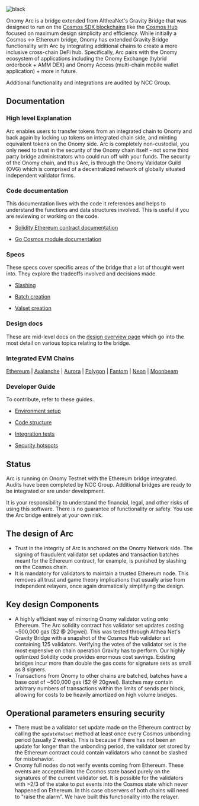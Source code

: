 ![black](https://user-images.githubusercontent.com/76499838/176236578-604faf74-3260-42dd-83bd-2717a5226cb5.png)

Onomy Arc is a bridge extended from AltheaNet's Gravity Bridge that was designed to run on the [Cosmos SDK blockchains](https://github.com/cosmos/cosmos-sdk) like the [Cosmos Hub](https://github.com/cosmos/gaia) focused on maximum design simplicity and efficiency. While initially a Cosmos <-> Ethereum bridge, Onomy has extended Gravity Bridge functionality with Arc by integrating additional chains to create a more inclusive cross-chain DeFi hub. Specifically, Arc pairs with the Onomy ecosystem of applications including the Onomy Exchange (hybrid orderbook + AMM DEX) and Onomy Access (multi-chain mobile wallet application) + more in future. 

Additional functionality and integrations are audited by NCC Group. 

## Documentation

### High level Explanation

Arc enables users to transfer tokens from an integrated chain to Onomy and back again by locking up tokens on integrated chain side, and minting equivalent tokens on the Onomy side. Arc is completely non-custodial, you only need to trust in the security of the Onomy chain itself - not some third party bridge administrators who could run off with your funds. The security of the Onomy chain, and thus Arc, is through the Onomy Validator Guild (OVG) which is comprised of a decentralized network of globally situated independent validator firms. 

### Code documentation

This documentation lives with the code it references and helps to understand the functions and data structures involved. This is useful if you are reviewing or working on the code.

* [Solidity Ethereum contract documentation](https://github.com/onomyprotocol/arc/blob/main/solidity/contracts/contract-explanation.md)

* [Go Cosmos module documentation](https://github.com/onomyprotocol/arc/tree/main/module/x/gravity/spec)

### Specs

These specs cover specific areas of the bridge that a lot of thought went into. They explore the tradeoffs involved and decisions made.

* [Slashing](/spec/slashing-spec.md)

* [Batch creation](/spec/batch-creation-spec.md)

* [Valset creation](/spec/valset-creation-spec.md)

### Design docs

These are mid-level docs on the [design overview page](/docs/design/overview.md) which go into the most detail on various topics relating to the bridge.

### Integrated EVM Chains

[Ethereum](https://github.com/onomyprotocol/arc/tree/main/) | [Avalanche](https://github.com/onomyprotocol/arc/tree/avax) | [Aurora](https://github.com/onomyprotocol/near-aurora-bridge) | [Polygon](https://github.com/onomyprotocol/arc/tree/polygon) | [Fantom](https://github.com/onomyprotocol/arc/tree/fantom) | [Neon](https://github.com/onomyprotocol/arc/tree/neon) | [Moonbeam](https://github.com/onomyprotocol/arc/tree/moonbeam) 

### Developer Guide

To contribute, refer to these guides.

* [Environment setup](/docs/developer/environment-setup.md)

* [Code structure](/docs/developer/code-structure.md)

* [Integration tests](/docs/developer/modifying-integration-tests.md)

* [Security hotspots](/docs/developer/hotspots.md)

## Status

Arc is running on Onomy Testnet with the Ethereum bridge integrated. Audits have been completed by NCC Group. Additional bridges are ready to be integrated or are under development. 

It is your responsibility to understand the financial, legal, and other risks of using this software. There is no guarantee of functionality or safety. You use the Arc bridge entirely at your own risk.

## The design of Arc

- Trust in the integrity of Arc is anchored on the Onomy Network side. The signing of fraudulent validator set updates and transaction batches meant for the Ethereum contract, for example, is punished by slashing on the Cosmos chain. 
- It is mandatory for validators to maintain a trusted Ethereum node. This removes all trust and game theory implications that usually arise from independent relayers, once again dramatically simplifying the design.

## Key design Components

- A highly efficient way of mirroring Onomy validator voting onto Ethereum. The Arc solidity contract has validator set updates costing ~500,000 gas ($2 @ 20gwei). This was tested through Althea Net's Gravity Bridge with a snapshot of the Cosmos Hub validator set  containing 125 validators. Verifying the votes of the validator set is the most expensive on chain operation Gravity has to perform. Our highly optimized Solidity code provides enormous cost savings. Existing bridges incur more than double the gas costs for signature sets as small as 8 signers.
- Transactions from Onomy to other chains are batched, batches have a base cost of ~500,000 gas ($2 @ 20gwei). Batches may contain arbitrary numbers of transactions within the limits of sends per block, allowing for costs to be heavily amortized on high volume bridges.

## Operational parameters ensuring security

- There must be a validator set update made on the Ethereum contract by calling the `updateValset` method at least once every Cosmos unbonding period (usually 2 weeks). This is because if there has not been an update for longer than the unbonding period, the validator set stored by the Ethereum contract could contain validators who cannot be slashed for misbehavior.
- Onomy full nodes do not verify events coming from Ethereum. These events are accepted into the Cosmos state based purely on the signatures of the current validator set. It is possible for the validators with >2/3 of the stake to put events into the Cosmos state which never happened on Ethereum. In this case observers of both chains will need to "raise the alarm". We have built this functionality into the relayer.
